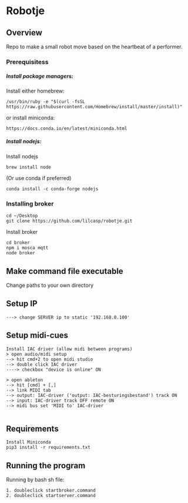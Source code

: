 # Robotje

## Overview
Repo to make a small robot move based on the heartbeat of a performer.

### Prerequisitess

##### Install package managers:

Install either homebrew:
```
/usr/bin/ruby -e "$(curl -fsSL https://raw.githubusercontent.com/Homebrew/install/master/install)"
```

or install miniconda:

```
https://docs.conda.io/en/latest/miniconda.html
```
##### Install nodejs:

Install nodejs 

```
brew install node
```

(Or use conda if preferred)

```
conda install -c conda-forge nodejs
```

### Installing  broker

```
cd ~/Desktop
git clone https://github.com/lilcasp/robotje.git
```

Install broker

```
cd broker
npm i mosca mqtt
node broker
```

## Make command file executable

Change paths to your own directory

## Setup IP

```
---> change SERVER ip to static '192.168.0.100'
```

## Setup midi-cues
```
Install IAC driver (allow midi between programs)
> open audio/midi setup
--> hit cmd+2 to open midi studio
--> double click IAC driver
----> checkbox "device is online" ON

> open ableton
--> hit [cmd] + [,]
--> link MIDI tab
--> output: IAC-driver ('output: IAC-besturingsbestand') track ON
--> input: IAC-driver track OFF remote ON
--> midi bus set 'MIDI to' IAC-driver


```

## Requirements
```
Install Miniconda
pip3 install -r requirements.txt
```

## Running the program

Running by bash sh file: 

```
1. doubleclick startbroker.command
2. doubleclick startserver.command
```


